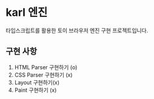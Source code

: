 # karl 엔진

타입스크립트를 활용한 토이 브라우저 엔진 구현 프로젝트입니다.


## 구현 사항
1. HTML Parser 구현하기 (o)
2. CSS Parser 구현하기 (x)
3. Layout 구현하기(x)
4. Paint 구현하기 (x)
